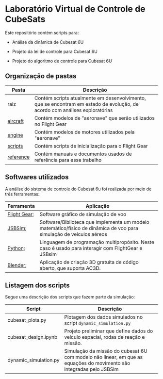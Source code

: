 # Laboratório Virtual de Controle de CubeSats

Este repositório contém scripts para:

* Análise da dinâmica de Cubesat 6U

* Projeto da lei de controle para Cubesat 6U

* Projeto do algoritmo de controle para Cubesat 6U

## Organização de pastas

| Pasta                    | Descrição                                                                                                                  |
| ------------------------ | -------------------------------------------------------------------------------------------------------------------------- |
| raiz                     | Contém scripts atualmente em desenvolvimento, que se encontram em estado de evolução, de acordo com análises exploratórias |
| [aircraft](./aircraft)   | Contém modelos de "aeronave" que serão utilizados no Flight Gear                                                           |
| [engine](./engine)       | Contém modelos de motores utilizados pela "aeronave"                                                                       |
| [scripts](./scripts)     | Contém scripts de inicialização para o Flight Gear                                                                         |
| [reference](./reference) | Contém manuais e documentos usados de referência para esse trabalho                                                        |

## Softwares utilizados

A análise do sistema de controle do Cubesat 6u foi realizada por meio de três ferramentas:

| Ferramenta                                  | Aplicação                                                                                                           |
| ------------------------------------------- | ------------------------------------------------------------------------------------------------------------------- |
| [Flight Gear](https://www.flightgear.org/); | Software gráfico de simulação de voo                                                                                |
| [JSBSim](https://jsbsim.sourceforge.net/);  | Software/Biblioteca que implementa um modelo matemático/físico de dinâmica de voo para simulação de veículos aéreos |
| [Python](https://www.python.org/);          | Linguagem de programação multipropósito. Neste caso é usado para interagir com FlightGear e JSBsim                  |
| [Blender](https://www.blender.org/);        | Aplicação de criação 3D gratuita de código aberto, que suporta AC3D.                                                |

## Listagem dos scripts

Segue uma descrição dos scripts que fazem parte da simulação:

| Script                | Descrição                                                                                                           |
| --------------------- | ------------------------------------------------------------------------------------------------------------------- |
| cubesat_plots.py      | Plotagem dos dados simulados no script `dynamic_simulation.py`                                                      |
| cubesat_design.ipynb  | Projeto preliminar que define dados do veículo espacial, rodas de reação e missão.                                  |
| dynamic_simulation.py | Simulação da missão do cubesat 6U com modelo não linear, em que as equações do movimento são integradas pelo JSBSim |
